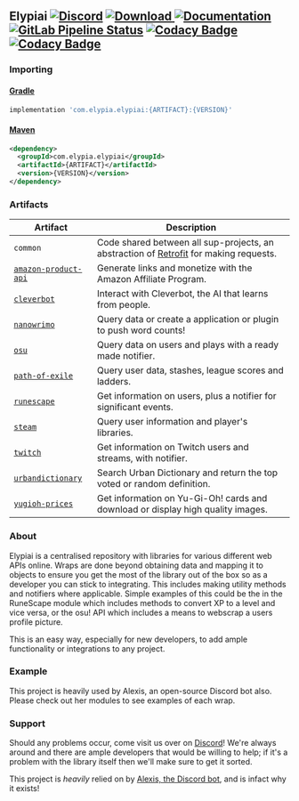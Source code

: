 ## Elypiai [![Discord](https://discordapp.com/api/guilds/184657525990359041/widget.png)](https://discord.gg/hprGMaM) [ ![Download](https://api.bintray.com/packages/elypia/Elypiai/common/images/download.svg) ](https://bintray.com/elypia/Elypiai/common/_latestVersion) [![Documentation](https://img.shields.io/badge/Docs-Elypiai-blue.svg)](https://elypiai.elypia.com/) [![GitLab Pipeline Status](https://gitlab.com/Elypia/Elypiai/badges/master/pipeline.svg)](https://gitlab.com/Elypia/Elypiai/commits/master) [![Codacy Badge](https://api.codacy.com/project/badge/Grade/51814ca2e04c46809f97634601595741)](https://www.codacy.com/app/Elypia/Elypiai?utm_source=gitlab.com&amp;utm_medium=referral&amp;utm_content=Elypia/Elypiai&amp;utm_campaign=Badge_Grade) [![Codacy Badge](https://api.codacy.com/project/badge/Coverage/51814ca2e04c46809f97634601595741)](https://www.codacy.com/app/Elypia/Elypiai?utm_source=gitlab.com&utm_medium=referral&utm_content=Elypia/Elypiai&utm_campaign=Badge_Coverage)

### Importing
#### [Gradle](https://gradle.org/)
```gradle
implementation 'com.elypia.elypiai:{ARTIFACT}:{VERSION}'
```

#### [Maven](https://maven.apache.org/)
```xml
<dependency>
  <groupId>com.elypia.elypiai</groupId>
  <artifactId>{ARTIFACT}</artifactId>
  <version>{VERSION}</version>
</dependency>
```

### **Artifacts**
| Artifact                                                                         | Description                                                                                                                 |
|----------------------------------------------------------------------------------|-----------------------------------------------------------------------------------------------------------------------------|
| `common`                                                                         | Code shared between all sup-projects, an abstraction of [Retrofit](https://square.github.io/retrofit/) for making requests. |
| [`amazon-product-api`](https://affiliate-program.amazon.com/)                    | Generate links and monetize with the Amazon Affiliate Program.                                                              |
| [`cleverbot`](https://www.cleverbot.com/api/)                                    | Interact with Cleverbot, the AI that learns from people.                                                                    |
| [`nanowrimo`](https://nanowrimo.org/wordcount_api)                               | Query data or create a application or plugin to push word counts!                                                           |
| [`osu`](https://github.com/ppy/osu-api/wiki)                                     | Query data on users and plays with a ready made notifier.                                                                   |
| [`path-of-exile`](https://www.pathofexile.com/developer/docs/api-resources)      | Query user data, stashes, league scores and ladders.                                                                        |
| [`runescape`](http://runescape.wikia.com/wiki/Application_programming_interface) | Get information on users, plus a notifier for significant events.                                                           |
| [`steam`](https://steamcommunity.com/dev)                                        | Query user information and player's libraries.                                                                              |
| [`twitch`](https://dev.twitch.tv/docs)                                           | Get information on Twitch users and streams, with notifier.                                                                 |
| [`urbandictionary`](http://api.urbandictionary.com/v0/define?term=api)           | Search Urban Dictionary and return the top voted or random definition.                                                      |
| [`yugioh-prices`](http://docs.yugiohprices.apiary.io/)                           | Get information on Yu-Gi-Oh! cards and download or display high quality images.                                             |

### About
Elypiai is a centralised repository with libraries for various different web APIs online. Wraps are done beyond obtaining data and mapping it to objects to ensure you get the most of the library out of the box so as a developer you can stick to integrating. This includes making utility methods and notifiers where applicable. Simple examples of this could be the in the RuneScape module which includes methods to convert XP to a level and vice versa, or the osu! API which includes a means to webscrap a users profile picture.

This is an easy way, especially for new developers, to add ample functionality or integrations to any project.

### Example
This project is heavily used by Alexis, an open-source Discord bot also. Please check out her modules to see examples of each wrap.

### Support
Should any problems occur, come visit us over on [Discord](https://discord.gg/hprGMaM)! We're always around and there are ample developers that would be willing to help; if it's a problem with the library itself then we'll make sure to get it sorted.

This project is _heavily_ relied on by [Alexis, the Discord bot](https://discordapp.com/oauth2/authorize?client_id=230716794212581376&scope=bot), and is infact why it exists!
